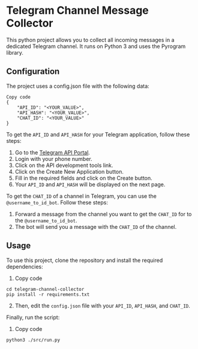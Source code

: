 # Telegram Channel Message Collector
This python project allows you to collect all incoming messages in a dedicated Telegram channel. It runs on Python 3 and uses the Pyrogram library.

## Configuration
The project uses a config.json file with the following data:

```
Copy code
{
    "API_ID": "<YOUR_VALUE>",
    "API_HASH": "<YOUR_VALUE>",
    "CHAT_ID": "<YOUR_VALUE>"
}
```
To get the `API_ID` and `API_HASH` for your Telegram application, follow these steps:

1. Go to the [Telegram API Portal](https://my.telegram.org/auth).
2. Login with your phone number.
3. Click on the API development tools link.
4. Click on the Create New Application button.
5. Fill in the required fields and click on the Create button.
6. Your `API_ID` and `API_HASH` will be displayed on the next page.


To get the `CHAT_ID` of a channel in Telegram, you can use the `@username_to_id_bot`. Follow these steps:

1. Forward a message from the channel you want to get the `CHAT_ID` for to the `@username_to_id_bot`.
2. The bot will send you a message with the `CHAT_ID` of the channel.

## Usage

To use this project, clone the repository and install the required dependencies:

1. Copy code
``` git clone https://github.com/<your_username>/telegram-channel-collector.git
cd telegram-channel-collector
pip install -r requirements.txt 
```

2. Then, edit the `config.json` file with your `API_ID`, `API_HASH`, and `CHAT_ID`.

Finally, run the script:

1. Copy code
```
python3 ./src/run.py
```